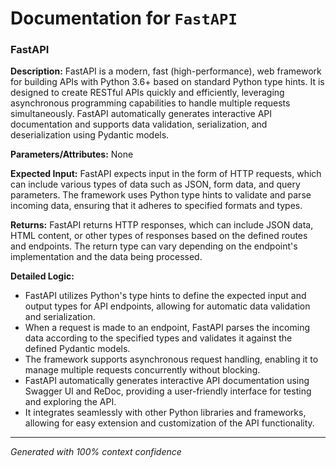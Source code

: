 # Documentation for `FastAPI`

### FastAPI

**Description:**
FastAPI is a modern, fast (high-performance), web framework for building APIs with Python 3.6+ based on standard Python type hints. It is designed to create RESTful APIs quickly and efficiently, leveraging asynchronous programming capabilities to handle multiple requests simultaneously. FastAPI automatically generates interactive API documentation and supports data validation, serialization, and deserialization using Pydantic models.

**Parameters/Attributes:**
None

**Expected Input:**
FastAPI expects input in the form of HTTP requests, which can include various types of data such as JSON, form data, and query parameters. The framework uses Python type hints to validate and parse incoming data, ensuring that it adheres to specified formats and types.

**Returns:**
FastAPI returns HTTP responses, which can include JSON data, HTML content, or other types of responses based on the defined routes and endpoints. The return type can vary depending on the endpoint's implementation and the data being processed.

**Detailed Logic:**
- FastAPI utilizes Python's type hints to define the expected input and output types for API endpoints, allowing for automatic data validation and serialization.
- When a request is made to an endpoint, FastAPI parses the incoming data according to the specified types and validates it against the defined Pydantic models.
- The framework supports asynchronous request handling, enabling it to manage multiple requests concurrently without blocking.
- FastAPI automatically generates interactive API documentation using Swagger UI and ReDoc, providing a user-friendly interface for testing and exploring the API.
- It integrates seamlessly with other Python libraries and frameworks, allowing for easy extension and customization of the API functionality.

---
*Generated with 100% context confidence*

